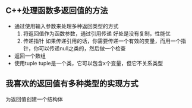 ## C++处理函数多返回值的方法
- 通过使用输入参数来处理多种返回类型的方式
  1. 将返回值作为函数参数，通过引用传递
   好处是没有复制，性能优
  2. 传递指针
   如果传递引用的话，你需要传递一个有效的变量，而用一个指针，你可以传递null之类的，然后做一个检查     
- 返回一个数组
- 使用tuple
  tuple是一个类，它可以包含x个变量，但它不关系类型


## 我喜欢的返回值有多种类型的实现方式
为返回值创建一个结构体